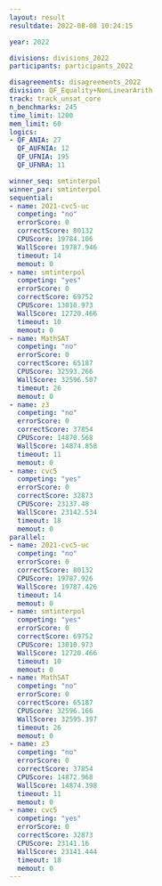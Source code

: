 ```yaml
---
layout: result
resultdate: 2022-08-08 10:24:15

year: 2022

divisions: divisions_2022
participants: participants_2022

disagreements: disagreements_2022
division: QF_Equality+NonLinearArith
track: track_unsat_core
n_benchmarks: 245
time_limit: 1200
mem_limit: 60
logics:
- QF_ANIA: 27
  QF_AUFNIA: 12
  QF_UFNIA: 195
  QF_UFNRA: 11

winner_seq: smtinterpol
winner_par: smtinterpol
sequential:
- name: 2021-cvc5-uc
  competing: "no"
  errorScore: 0
  correctScore: 80132
  CPUScore: 19784.106
  WallScore: 19787.946
  timeout: 14
  memout: 0
- name: smtinterpol
  competing: "yes"
  errorScore: 0
  correctScore: 69752
  CPUScore: 13010.973
  WallScore: 12720.466
  timeout: 10
  memout: 0
- name: MathSAT
  competing: "no"
  errorScore: 0
  correctScore: 65187
  CPUScore: 32593.266
  WallScore: 32596.507
  timeout: 26
  memout: 0
- name: z3
  competing: "no"
  errorScore: 0
  correctScore: 37854
  CPUScore: 14870.568
  WallScore: 14874.858
  timeout: 11
  memout: 0
- name: cvc5
  competing: "yes"
  errorScore: 0
  correctScore: 32873
  CPUScore: 23137.48
  WallScore: 23142.534
  timeout: 18
  memout: 0
parallel:
- name: 2021-cvc5-uc
  competing: "no"
  errorScore: 0
  correctScore: 80132
  CPUScore: 19787.926
  WallScore: 19787.426
  timeout: 14
  memout: 0
- name: smtinterpol
  competing: "yes"
  errorScore: 0
  correctScore: 69752
  CPUScore: 13010.973
  WallScore: 12720.466
  timeout: 10
  memout: 0
- name: MathSAT
  competing: "no"
  errorScore: 0
  correctScore: 65187
  CPUScore: 32596.166
  WallScore: 32595.397
  timeout: 26
  memout: 0
- name: z3
  competing: "no"
  errorScore: 0
  correctScore: 37854
  CPUScore: 14872.968
  WallScore: 14874.398
  timeout: 11
  memout: 0
- name: cvc5
  competing: "yes"
  errorScore: 0
  correctScore: 32873
  CPUScore: 23141.16
  WallScore: 23141.444
  timeout: 18
  memout: 0
---
```

